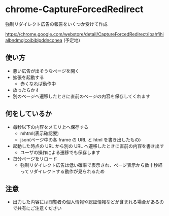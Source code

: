 chrome-CaptureForcedRedirect
===

強制リダイレクト広告の報告をいくつか受けて作成

https://chrome.google.com/webstore/detail/CaptureForcedRedirect/lbahfihialbndmglcoibiblpddnconea (予定地)

## 使い方

- 悪い広告が出そうなページを開く
- 拡張を起動する
  - 赤くなれば動作中
- 放ったらかす
- 別のページへ遷移したときに直前のページの内容を保存してくれます


## 何をしているか

- 毎秒以下の内容をメモリ上へ保存する
  - mhtml(表示確認要)
  - json(ページ中の各 frame の URL と html を書き出したもの)
- 起動した時点の URL から別の URL へ遷移したときに直前の内容を書き出す
  - ユーザの操作による遷移でも保存します
- 毎分ページをリロード
  - 強制リダイレクト広告は低い確率で表示され、ページ表示から数十秒経ってリダイレクトする動作が見られるため

## 注意
- 出力した内容には閲覧者の個人情報や認証情報などが含まれる場合があるので共有にご注意ください
